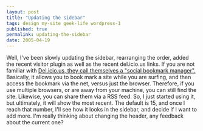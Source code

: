 ```yaml
---
layout: post
title: "Updating the sidebar"
tags: design my-site geek-life wordpress-1
published: true
permalink: updating-the-sidebar
date: 2005-04-19
---
```


Well, I've been slowly updating the sidebar, rearranging the order, added the recent visitor plugin as well as the recent  del.icio.us links.  If you are not familiar with <a href="del.icio.us">Del.icio.us, they call themselves a "social bookmark manager".</a>  Basically, it allows you to book mark a site while you are surfing, and then access the bookmark via the net, versus just the browser.  Therefore, if you use multiple browsers, or are away from your machine, you can still find the site.  Likewise, you can share them via a RSS feed.  So, I just started using it, but ultimately, it will show the most recent.  The default is 15, and once I reach that number, I'll see how it looks in the sidebar, and decide if I want to add more.  I'm really thinking about changing the header, any feedback about the current one?
